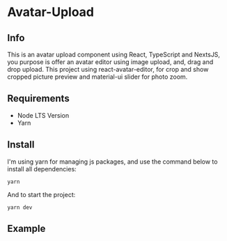 # Avatar-Upload

## Info

This is an avatar upload component using React, TypeScript and NextsJS, you purpose is offer an avatar editor using image upload, and, drag and drop upload. This project using react-avatar-editor,
for crop and show cropped picture preview and material-ui slider for photo zoom.

## Requirements

- Node LTS Version
- Yarn

## Install

I'm using yarn for managing js packages, and use the command below to install all dependencies:

```
yarn
```

And to start the project:

```
yarn dev
```

## Example
